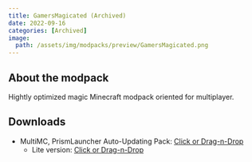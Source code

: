 ```yaml
---
title: GamersMagicated (Archived)
date: 2022-09-16
categories: [Archived]
image:
  path: /assets/img/modpacks/preview/GamersMagicated.png
---
```

## About the modpack
Hightly optimized magic Minecraft modpack oriented for multiplayer.

## Downloads
- MultiMC, PrismLauncher Auto-Updating Pack: [Click or Drag-n-Drop](https://den4enko.github.io/GamersMagicated/GamersMagicated.zip)
	- Lite version: [Click or Drag-n-Drop](https://den4enko.github.io/GamersMagicated/GamersMagicatedLite.zip)
